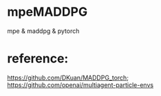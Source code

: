 # mpeMADDPG
mpe &amp; maddpg &amp; pytorch


# reference:
https://github.com/DKuan/MADDPG_torch;
https://github.com/openai/multiagent-particle-envs
